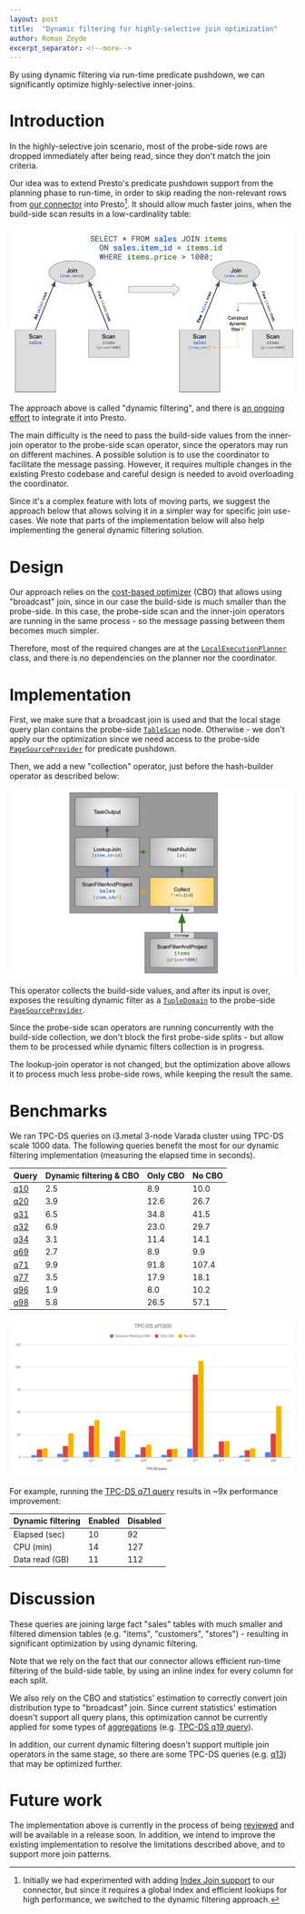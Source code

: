 ```yaml
---
layout: post
title:  "Dynamic filtering for highly-selective join optimization"
author: Roman Zeyde
excerpt_separator: <!--more-->
---
```


By using dynamic filtering via run-time predicate pushdown, we can significantly optimize highly-selective inner-joins.

<!--more-->

# Introduction

In the highly-selective join scenario, most of the probe-side rows are dropped immediately after being read, since they don't match the join criteria.

Our idea was to extend Presto's predicate pushdown support from the planning phase to run-time, in order to skip reading the non-relevant rows from [our connector](https://www.slideshare.net/OriReshef/presto-for-apps-deck-varada-prestoconf) into Presto[^1].
It should allow much faster joins, when the build-side scan results in a low-cardinality table:

![](/assets/blog/dynamic-filtering/dynamic-filtering.png)

The approach above is called "dynamic filtering", and there is [an ongoing effort](https://github.com/prestosql/presto/issues/52) to integrate it into Presto.

The main difficulty is the need to pass the build-side values from the inner-join operator to the probe-side scan operator, since the operators may run on different machines.
A possible solution is to use the coordinator to facilitate the message passing. However, it requires multiple changes in the existing Presto codebase and careful design is needed to avoid overloading the coordinator.

Since it's a complex feature with lots of moving parts, we suggest the approach below that allows solving it in a simpler way for specific join use-cases.
We note that parts of the implementation below will also help implementing the general dynamic filtering solution.

# Design

Our approach relies on the [cost-based optimizer](https://www.starburstdata.com/wp-content/uploads/2018/09/Presto-Cost-Based-Query-Optimizer-WP.pdf) (CBO) that allows using "broadcast" join, since in our case the build-side is much smaller than the probe-side.
In this case, the probe-side scan and the inner-join operators are running in the same process - so the message passing between them becomes much simpler.

Therefore, most of the required changes are at the [`LocalExecutionPlanner`](https://github.com/prestosql/presto/blob/master/presto-main/src/main/java/io/prestosql/sql/planner/LocalExecutionPlanner.java) class, and there is no dependencies on the planner nor the coordinator.

# Implementation

First, we make sure that a broadcast join is used and that the local stage query plan contains the probe-side [`TableScan`](https://github.com/prestosql/presto/blob/master/presto-main/src/main/java/io/prestosql/sql/planner/plan/TableScanNode.java) node.
Otherwise - we don't apply our the optimization since we need access to the probe-side [`PageSourceProvider`](https://github.com/prestosql/presto/blob/master/presto-main/src/main/java/io/prestosql/split/PageSourceProvider.java) for predicate pushdown.

Then, we add a new "collection" operator, just before the hash-builder operator as described below:

![](/assets/blog/dynamic-filtering/operators.png)

This operator collects the build-side values, and after its input is over, exposes the resulting dynamic filter as a [`TupleDomain`](https://github.com/prestosql/presto/blob/master/presto-spi/src/main/java/io/prestosql/spi/predicate/TupleDomain.java) to the probe-side [`PageSourceProvider`](https://github.com/prestosql/presto/blob/master/presto-main/src/main/java/io/prestosql/split/PageSourceProvider.java).

Since the probe-side scan operators are running concurrently with the build-side collection, we don't block the first probe-side splits - but allow them to be processed while dynamic filters collection is in progress. 

The lookup-join operator is not changed, but the optimization above allows it to process much less probe-side rows, while keeping the result the same. 

# Benchmarks

We ran TPC-DS queries on i3.metal 3-node Varada cluster using TPC-DS scale 1000 data.
The following queries benefit the most for our dynamic filtering implementation (measuring the elapsed time in seconds).

| Query       | Dynamic filtering & CBO | Only CBO | No CBO |
|-------------|-------------------------|----------|--------|
| [q10](https://github.com/prestosql/presto/blob/master/presto-product-tests/src/main/resources/sql-tests/testcases/tpcds/q10.sql) | 2.5 | 8.9  | 10.0 |
| [q20](https://github.com/prestosql/presto/blob/master/presto-product-tests/src/main/resources/sql-tests/testcases/tpcds/q20.sql) | 3.9 | 12.6 | 26.7 |
| [q31](https://github.com/prestosql/presto/blob/master/presto-product-tests/src/main/resources/sql-tests/testcases/tpcds/q31.sql) | 6.5 | 34.8 | 41.5 |
| [q32](https://github.com/prestosql/presto/blob/master/presto-product-tests/src/main/resources/sql-tests/testcases/tpcds/q32.sql) | 6.9 | 23.0 | 29.7 |
| [q34](https://github.com/prestosql/presto/blob/master/presto-product-tests/src/main/resources/sql-tests/testcases/tpcds/q34.sql) | 3.1 | 11.4 | 14.1 |
| [q69](https://github.com/prestosql/presto/blob/master/presto-product-tests/src/main/resources/sql-tests/testcases/tpcds/q69.sql) | 2.7 | 8.9  | 9.9 |
| [q71](https://github.com/prestosql/presto/blob/master/presto-product-tests/src/main/resources/sql-tests/testcases/tpcds/q71.sql) | 9.9 | 91.8 | 107.4 |
| [q77](https://github.com/prestosql/presto/blob/master/presto-product-tests/src/main/resources/sql-tests/testcases/tpcds/q77.sql) | 3.5 | 17.9 | 18.1 |
| [q96](https://github.com/prestosql/presto/blob/master/presto-product-tests/src/main/resources/sql-tests/testcases/tpcds/q96.sql) | 1.9 | 8.0  | 10.2 |
| [q98](https://github.com/prestosql/presto/blob/master/presto-product-tests/src/main/resources/sql-tests/testcases/tpcds/q98.sql) | 5.8 | 26.5 | 57.1 |

![](/assets/blog/dynamic-filtering/benchmark.png)

For example, running the [TPC-DS q71 query](https://github.com/prestosql/presto/blob/master/presto-product-tests/src/main/resources/sql-tests/testcases/tpcds/q71.sql)  results in ~9x performance improvement:

Dynamic filtering | Enabled  | Disabled 
------------------|----------|---------
Elapsed (sec)     | 10       | 92       
CPU (min)         | 14       | 127      
Data read (GB)    | 11       | 112      

# Discussion

These queries are joining large fact "sales" tables with much smaller and filtered dimension tables (e.g. "items", "customers", "stores") - resulting in significant optimization by using dynamic filtering.

Note that we rely on the fact that our connector allows efficient run-time filtering of the build-side table, by using an inline index for every column for each split.

We also rely on the CBO and statistics' estimation to correctly convert join distribution type to "broadcast" join.
Since current statistics' estimation doesn't support all query plans, this optimization cannot be currently applied for some types of [aggregations](https://github.com/prestosql/presto/blob/58b86da0eda9d479d418d9752b8cdd4d2c44d9ae/presto-main/src/main/java/io/prestosql/cost/AggregationStatsRule.java) (e.g. [TPC-DS q19 query](https://github.com/prestosql/presto/blob/master/presto-product-tests/src/main/resources/sql-tests/testcases/tpcds/q19.sql)).

In addition, our current dynamic filtering doesn't support multiple join operators in the same stage, so there are some TPC-DS queries (e.g. [q13](https://github.com/prestosql/presto/blob/master/presto-product-tests/src/main/resources/sql-tests/testcases/tpcds/q13.sql)) that may be optimized further.

# Future work

The implementation above is currently in the process of being [reviewed](https://github.com/prestosql/presto/pull/931) and will be available in a release soon.
In addition, we intend to improve the existing implementation to resolve the limitations described above, and to support more join patterns.

[^1]: Initially we had experimented with adding [Index Join support](https://github.com/prestosql/presto/blob/1afbe98bb1eebfcf9050efa5c9a6bb6ccad80c8c/presto-spi/src/main/java/io/prestosql/spi/connector/ConnectorMetadata.java#L527-L533) to our connector, but since it requires a global index and efficient lookups for high performance, we switched to the dynamic filtering approach.